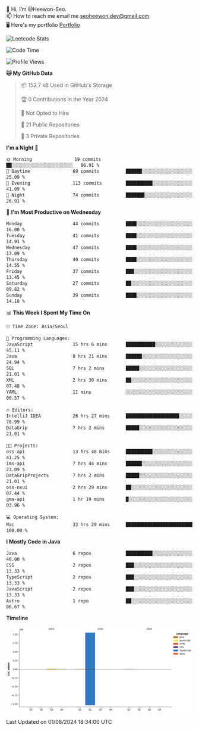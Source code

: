 👋 Hi, I’m @Heewon-Seo.  
📫 How to reach me email me seoheewon.dev@gmail.com   
🖥 Here's my portfolio [Portfolio](https://haileynotes.notion.site/HEEWON-SEO-f98fe97412ee4a6a94fd24fe6832f84c)

![Leetcode Stats](https://leetcode.card.workers.dev/?username=Heewon-Seo)

 <!--START_SECTION:waka-->
![Code Time](http://img.shields.io/badge/Code%20Time-1%2C381%20hrs%2038%20mins-blue)

![Profile Views](http://img.shields.io/badge/Profile%20Views-0-blue)

**🐱 My GitHub Data** 

> 📦 152.7 kB Used in GitHub's Storage 
 > 
> 🏆 0 Contributions in the Year 2024
 > 
> 🚫 Not Opted to Hire
 > 
> 📜 21 Public Repositories 
 > 
> 🔑 3 Private Repositories 
 > 
**I'm a Night 🦉** 

```text
🌞 Morning                19 commits          ██░░░░░░░░░░░░░░░░░░░░░░░   06.91 % 
🌆 Daytime                69 commits          ██████░░░░░░░░░░░░░░░░░░░   25.09 % 
🌃 Evening                113 commits         ██████████░░░░░░░░░░░░░░░   41.09 % 
🌙 Night                  74 commits          ███████░░░░░░░░░░░░░░░░░░   26.91 % 
```
📅 **I'm Most Productive on Wednesday** 

```text
Monday                   44 commits          ████░░░░░░░░░░░░░░░░░░░░░   16.00 % 
Tuesday                  41 commits          ████░░░░░░░░░░░░░░░░░░░░░   14.91 % 
Wednesday                47 commits          ████░░░░░░░░░░░░░░░░░░░░░   17.09 % 
Thursday                 40 commits          ████░░░░░░░░░░░░░░░░░░░░░   14.55 % 
Friday                   37 commits          ███░░░░░░░░░░░░░░░░░░░░░░   13.45 % 
Saturday                 27 commits          ██░░░░░░░░░░░░░░░░░░░░░░░   09.82 % 
Sunday                   39 commits          ████░░░░░░░░░░░░░░░░░░░░░   14.18 % 
```


📊 **This Week I Spent My Time On** 

```text
🕑︎ Time Zone: Asia/Seoul

💬 Programming Languages: 
JavaScript               15 hrs 6 mins       ███████████░░░░░░░░░░░░░░   45.11 % 
Java                     8 hrs 21 mins       ██████░░░░░░░░░░░░░░░░░░░   24.94 % 
SQL                      7 hrs 2 mins        █████░░░░░░░░░░░░░░░░░░░░   21.01 % 
XML                      2 hrs 30 mins       ██░░░░░░░░░░░░░░░░░░░░░░░   07.48 % 
YAML                     11 mins             ░░░░░░░░░░░░░░░░░░░░░░░░░   00.57 % 

🔥 Editors: 
IntelliJ IDEA            26 hrs 27 mins      ████████████████████░░░░░   78.99 % 
DataGrip                 7 hrs 2 mins        █████░░░░░░░░░░░░░░░░░░░░   21.01 % 

🐱‍💻 Projects: 
oss-api                  13 hrs 48 mins      ██████████░░░░░░░░░░░░░░░   41.25 % 
ims-api                  7 hrs 44 mins       ██████░░░░░░░░░░░░░░░░░░░   23.09 % 
DataGripProjects         7 hrs 2 mins        █████░░░░░░░░░░░░░░░░░░░░   21.01 % 
oss-nxui                 2 hrs 29 mins       ██░░░░░░░░░░░░░░░░░░░░░░░   07.44 % 
gma-api                  1 hr 19 mins        █░░░░░░░░░░░░░░░░░░░░░░░░   03.96 % 

💻 Operating System: 
Mac                      33 hrs 29 mins      █████████████████████████   100.00 % 
```

**I Mostly Code in Java** 

```text
Java                     6 repos             ██████████░░░░░░░░░░░░░░░   40.00 % 
CSS                      2 repos             ███░░░░░░░░░░░░░░░░░░░░░░   13.33 % 
TypeScript               2 repos             ███░░░░░░░░░░░░░░░░░░░░░░   13.33 % 
JavaScript               2 repos             ███░░░░░░░░░░░░░░░░░░░░░░   13.33 % 
Astro                    1 repo              ██░░░░░░░░░░░░░░░░░░░░░░░   06.67 % 
```



**Timeline**

![Lines of Code chart](https://raw.githubusercontent.com/Heewon-Seo/Heewon-Seo/main/assets/bar_graph.png)


 Last Updated on 01/08/2024 18:34:00 UTC
<!--END_SECTION:waka-->


